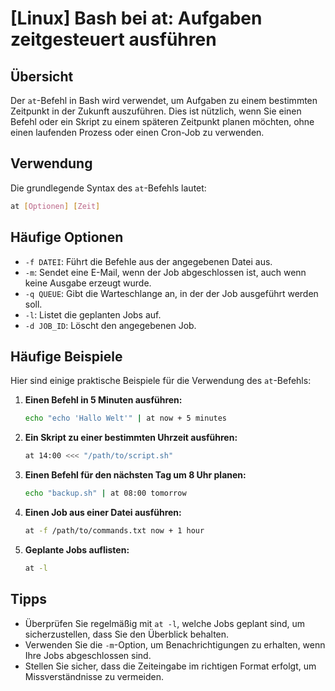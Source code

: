 # [Linux] Bash bei at: Aufgaben zeitgesteuert ausführen

## Übersicht
Der `at`-Befehl in Bash wird verwendet, um Aufgaben zu einem bestimmten Zeitpunkt in der Zukunft auszuführen. Dies ist nützlich, wenn Sie einen Befehl oder ein Skript zu einem späteren Zeitpunkt planen möchten, ohne einen laufenden Prozess oder einen Cron-Job zu verwenden.

## Verwendung
Die grundlegende Syntax des `at`-Befehls lautet:

```bash
at [Optionen] [Zeit]
```

## Häufige Optionen
- `-f DATEI`: Führt die Befehle aus der angegebenen Datei aus.
- `-m`: Sendet eine E-Mail, wenn der Job abgeschlossen ist, auch wenn keine Ausgabe erzeugt wurde.
- `-q QUEUE`: Gibt die Warteschlange an, in der der Job ausgeführt werden soll.
- `-l`: Listet die geplanten Jobs auf.
- `-d JOB_ID`: Löscht den angegebenen Job.

## Häufige Beispiele
Hier sind einige praktische Beispiele für die Verwendung des `at`-Befehls:

1. **Einen Befehl in 5 Minuten ausführen:**
   ```bash
   echo "echo 'Hallo Welt'" | at now + 5 minutes
   ```

2. **Ein Skript zu einer bestimmten Uhrzeit ausführen:**
   ```bash
   at 14:00 <<< "/path/to/script.sh"
   ```

3. **Einen Befehl für den nächsten Tag um 8 Uhr planen:**
   ```bash
   echo "backup.sh" | at 08:00 tomorrow
   ```

4. **Einen Job aus einer Datei ausführen:**
   ```bash
   at -f /path/to/commands.txt now + 1 hour
   ```

5. **Geplante Jobs auflisten:**
   ```bash
   at -l
   ```

## Tipps
- Überprüfen Sie regelmäßig mit `at -l`, welche Jobs geplant sind, um sicherzustellen, dass Sie den Überblick behalten.
- Verwenden Sie die `-m`-Option, um Benachrichtigungen zu erhalten, wenn Ihre Jobs abgeschlossen sind.
- Stellen Sie sicher, dass die Zeiteingabe im richtigen Format erfolgt, um Missverständnisse zu vermeiden.